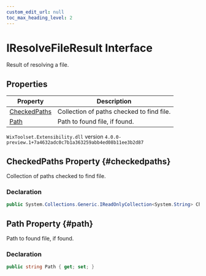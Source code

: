 ```yaml
---
custom_edit_url: null
toc_max_heading_level: 2
---
```

# IResolveFileResult Interface
Result of resolving a file.
## Properties
| Property | Description |
| ------ | ----------- |
| [CheckedPaths](#checkedpaths) | Collection of paths checked to find file. |
| [Path](#path) | Path to found file, if found. |
`WixToolset.Extensibility.dll` version `4.0.0-preview.1+7a4632adc0c7b1a363259abb4ed08b11ee3b2d87`
## CheckedPaths Property {#checkedpaths}
Collection of paths checked to find file.
### Declaration
```cs
public System.Collections.Generic.IReadOnlyCollection<System.String> CheckedPaths { get; set; } 
```
## Path Property {#path}
Path to found file, if found.
### Declaration
```cs
public string Path { get; set; } 
```
